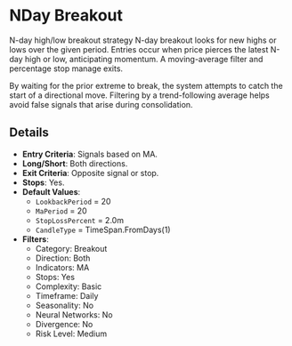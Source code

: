 # NDay Breakout

N-day high/low breakout strategy N-day breakout looks for new highs or lows over the given period. Entries occur when price pierces the latest N-day high or low, anticipating momentum. A moving-average filter and percentage stop manage exits.

By waiting for the prior extreme to break, the system attempts to catch the start of a directional move. Filtering by a trend-following average helps avoid false signals that arise during consolidation.


## Details

- **Entry Criteria**: Signals based on MA.
- **Long/Short**: Both directions.
- **Exit Criteria**: Opposite signal or stop.
- **Stops**: Yes.
- **Default Values**:
  - `LookbackPeriod` = 20
  - `MaPeriod` = 20
  - `StopLossPercent` = 2.0m
  - `CandleType` = TimeSpan.FromDays(1)
- **Filters**:
  - Category: Breakout
  - Direction: Both
  - Indicators: MA
  - Stops: Yes
  - Complexity: Basic
  - Timeframe: Daily
  - Seasonality: No
  - Neural Networks: No
  - Divergence: No
  - Risk Level: Medium
